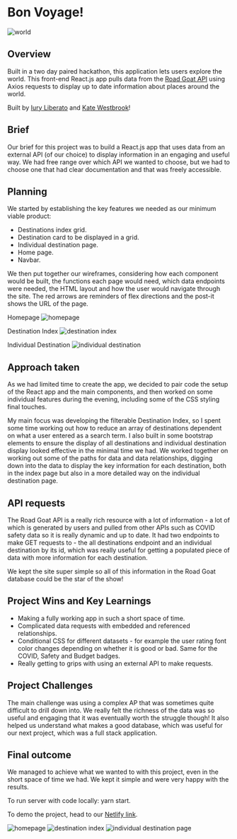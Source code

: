 
# Bon Voyage!
![world](https://res.cloudinary.com/dysirhng8/image/upload/v1637247544/travel%20app/favicon_hta8um.ico) 
## Overview

Built in a two day paired hackathon, this application lets users explore the world. This front-end React.js app pulls data from the [Road Goat API](https://developer.roadgoat.com/#introduction) using Axios requests to display up to date information about places around the world.

Built by [Iury Liberato](https://github.com/iuryliberato) and [Kate Westbrook](https://github.com/kate-lab)!

## Brief

Our brief for this project was to build a React.js app that uses data from an external API (of our choice) to display information in an engaging and useful way. We had free range over which API we wanted to choose, but we had to choose one that had clear documentation and that was freely accessible.

## Planning

We started by establishing the key features we needed as our minimum viable product:
- Destinations index grid.
- Destination card to be displayed in a grid.
- Individual destination page.
- Home page.
- Navbar.

We then put together our wireframes, considering how each component would be built, the functions each page would need, which data endpoints were needed, the HTML layout and how the user would navigate through the site. The red arrows are reminders of flex directions and the post-it shows the URL of the page.

Homepage
![homepage](https://res.cloudinary.com/dysirhng8/image/upload/v1636631771/travel%20app/Travel_app_1_h8wa7t.png)


Destination Index
![destination index](https://res.cloudinary.com/dysirhng8/image/upload/v1636631769/travel%20app/Travel_app_2_dbem1y.png)


Individual Destination
![individual destination](https://res.cloudinary.com/dysirhng8/image/upload/v1636631767/travel%20app/Travel_app_3_ir2mur.png)

## Approach taken

As we had limited time to create the app, we decided to pair code the setup of the React app and the main components, and then worked on some individual features during the evening, including some of the CSS styling final touches.

My main focus was developing the  filterable Destination Index, so I spent some time working out how to reduce an array of destinations dependent on what a user entered as a search term. I also built in some bootstrap elements to ensure the display of all destinations and individual destination display looked effective in the minimal time we had. We worked together on working out some of the paths for data and data relationships, digging down into the data to display the key information for each destination, both in the index page but also in a more detailed way on the individual destination page.

## API requests

The Road Goat API is a really rich resource with a lot of information - a lot of which is generated by users and pulled from other APIs such as COVID safety data so it is really dynamic and up to date. It had two endpoints to make GET requests to - the all destinations endpoint and an individual destination by its id, which was really useful for getting a populated piece of data with more information for each destination.

We kept the site super simple so all of this information in the Road Goat database could be the star of the show!

## Project Wins and Key Learnings

- Making a fully working app in such a short space of time.
- Complicated data requests with embedded and referenced relationships.
- Conditional CSS for different datasets - for example the user rating font color changes depending on whether it is good or bad. Same for the COVID, Safety and Budget badges.
- Really getting to grips with using an external API to make requests.

## Project Challenges

The main challenge was using a complex AP that was sometimes quite difficult to drill down into. We really felt the richness of the data was so useful and engaging that it was eventually worth the struggle though! It also helped us understand what makes a good database, which was useful for our next project, which was a full stack application.

## Final outcome

We managed to achieve what we wanted to with this project, even in the short space of time we had. We kept it simple and were very happy with the results. 

To run server with code locally: yarn start.

To demo the project, head to our [Netlify link](https://kateandiuryplaceapp.netlify.app/).

![homepage](https://res.cloudinary.com/dysirhng8/image/upload/v1637247791/travel%20app/Screenshot_2021-11-18_at_15.01.22_lhaccx.png)
![destination index](https://res.cloudinary.com/dysirhng8/image/upload/v1637247790/travel%20app/Screenshot_2021-11-18_at_15.02.14_ef87zv.png)
![individual destination page](https://res.cloudinary.com/dysirhng8/image/upload/v1637247791/travel%20app/Screenshot_2021-11-18_at_15.02.53_s0asry.png)
